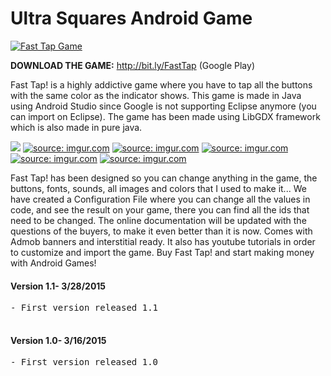 # Ultra Squares Android Game
[![](http://i.imgur.com/DRIFTtu.png "Fast Tap Game")](http://bit.ly/FastTap) 

**DOWNLOAD THE GAME:** http://bit.ly/FastTap (Google Play)

Fast Tap! is a highly addictive game where you have to tap all the buttons with the same color as the indicator shows. This game is made in Java using Android Studio since Google is not supporting Eclipse anymore (you can import on Eclipse). The game has been made using LibGDX framework which is also made in pure java. 

[![](http://i.imgur.com/DHIKHmX.png)](https://goo.gl/8PQsKh) <a href="">![](http://i.imgur.com/wdLusJz.png "source: imgur.com")</a> <a href="">![](http://i.imgur.com/5IRXx5P.png "source: imgur.com")</a> <a href="">![](http://i.imgur.com/uFcCqPx.png "source: imgur.com")</a> <a href="">![](http://i.imgur.com/0l05Alv.png "source: imgur.com")</a> <a href="">![](http://i.imgur.com/CWPTOIH.png "source: imgur.com")</a> 

Fast Tap! has been designed so you can change anything in the game, the buttons, fonts, sounds, all images and colors that I used to make it... We have created a Configuration File where you can change all the values in code, and see the result on your game, there you can find all the ids that need to be changed. The online documentation will be updated with the questions of the buyers, to make it even better than it is now. Comes with Admob banners and interstitial ready. It also has youtube tutorials in order to customize and import the game. Buy Fast Tap! and start making money with Android Games!

#### Version 1.1- 3/28/2015

<pre>- First version released 1.1  

</pre>

#### Version 1.0- 3/16/2015

<pre>- First version released 1.0  

</pre>
